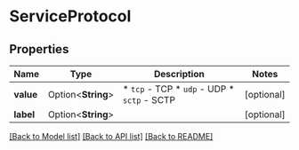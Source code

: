 # ServiceProtocol

## Properties

Name | Type | Description | Notes
------------ | ------------- | ------------- | -------------
**value** | Option<**String**> | * `tcp` - TCP * `udp` - UDP * `sctp` - SCTP | [optional]
**label** | Option<**String**> |  | [optional]

[[Back to Model list]](../README.md#documentation-for-models) [[Back to API list]](../README.md#documentation-for-api-endpoints) [[Back to README]](../README.md)


